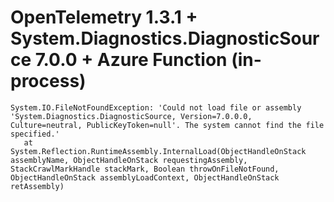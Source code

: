 # OpenTelemetry 1.3.1 + System.Diagnostics.DiagnosticSource 7.0.0 + Azure Function (in-process)

```
System.IO.FileNotFoundException: 'Could not load file or assembly 'System.Diagnostics.DiagnosticSource, Version=7.0.0.0, Culture=neutral, PublicKeyToken=null'. The system cannot find the file specified.'
   at System.Reflection.RuntimeAssembly.InternalLoad(ObjectHandleOnStack assemblyName, ObjectHandleOnStack requestingAssembly, StackCrawlMarkHandle stackMark, Boolean throwOnFileNotFound, ObjectHandleOnStack assemblyLoadContext, ObjectHandleOnStack retAssembly)
```
